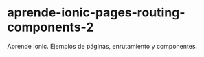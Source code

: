 # aprende-ionic-pages-routing-components-2
Aprende Ionic. Ejemplos de páginas, enrutamiento y componentes.
